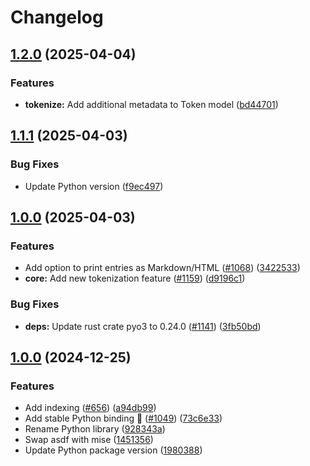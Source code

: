 # Changelog

## [1.2.0](https://github.com/TheOpenDictionary/odict/compare/python/v1.1.1...python/v1.2.0) (2025-04-04)


### Features

* **tokenize:** Add additional metadata to Token model ([bd44701](https://github.com/TheOpenDictionary/odict/commit/bd44701bb3ef59fafac31a2b6582c729fd881f1e))

## [1.1.1](https://github.com/TheOpenDictionary/odict/compare/python/v1.1.0...python/v1.1.1) (2025-04-03)


### Bug Fixes

* Update Python version ([f9ec497](https://github.com/TheOpenDictionary/odict/commit/f9ec4972f3906185863dd9cdac5d02306292c483))

## [1.0.0](https://github.com/TheOpenDictionary/odict/compare/python-v1.0.0...python/v1.0.0) (2025-04-03)


### Features

* Add option to print entries as Markdown/HTML ([#1068](https://github.com/TheOpenDictionary/odict/issues/1068)) ([3422533](https://github.com/TheOpenDictionary/odict/commit/3422533514264dbe80e6ff4c6ac4e3c12f289ee8))
* **core:** Add new tokenization feature ([#1159](https://github.com/TheOpenDictionary/odict/issues/1159)) ([d9196c1](https://github.com/TheOpenDictionary/odict/commit/d9196c1aae4c275d3c326d5803f7baf65f7b5a89))


### Bug Fixes

* **deps:** Update rust crate pyo3 to 0.24.0 ([#1141](https://github.com/TheOpenDictionary/odict/issues/1141)) ([3fb50bd](https://github.com/TheOpenDictionary/odict/commit/3fb50bd371fae1163e2f0acdb2c68e4692555d94))

## [1.0.0](https://github.com/TheOpenDictionary/odict/compare/python-v1.0.0...python-v1.0.0) (2024-12-25)


### Features

* Add indexing ([#656](https://github.com/TheOpenDictionary/odict/issues/656)) ([a94db99](https://github.com/TheOpenDictionary/odict/commit/a94db9953c34df96bedff5c3ebde989a64d27ace))
* Add stable Python binding 🎉 ([#1049](https://github.com/TheOpenDictionary/odict/issues/1049)) ([73c6e33](https://github.com/TheOpenDictionary/odict/commit/73c6e339b8614c6eb048de4ee7586dd5aa98803e))
* Rename Python library ([928343a](https://github.com/TheOpenDictionary/odict/commit/928343a7df53d64aa25d7e262f21f4aa0f09cc5e))
* Swap asdf with mise ([1451356](https://github.com/TheOpenDictionary/odict/commit/145135680138d5438e98d1f1d61a9b82edba9c7c))
* Update Python package version ([1980388](https://github.com/TheOpenDictionary/odict/commit/19803884381c9f8e6483e35d73f93351529950e1))
